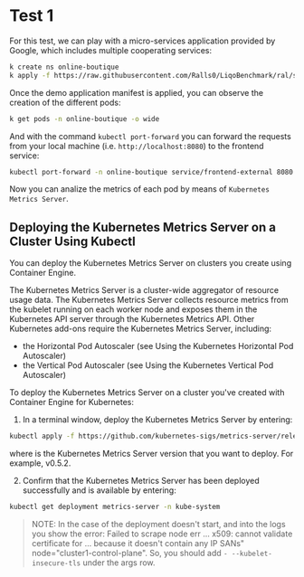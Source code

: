 # Test 1

For this test, we can play with a micro-services application provided by Google, which includes multiple cooperating services:

```bash
k create ns online-boutique
k apply -f https://raw.githubusercontent.com/Ralls0/LiqoBenchmark/ral/setup/kubernetes-manifests/kubernetes-manifests.yaml -n online-boutique
```

Once the demo application manifest is applied, you can observe the creation of the different pods:

```bash
k get pods -n online-boutique -o wide
```

And with the command `kubectl port-forward` you can forward the requests from your local machine (i.e. `http://localhost:8080`) to the frontend service:

```bash
kubectl port-forward -n online-boutique service/frontend-external 8080:80
```

Now you can analize the metrics of each pod by means of `Kubernetes Metrics Server`.

## Deploying the Kubernetes Metrics Server on a Cluster Using Kubectl

You can deploy the Kubernetes Metrics Server on clusters you create using Container Engine.

The Kubernetes Metrics Server is a cluster-wide aggregator of resource usage data. The Kubernetes Metrics Server collects resource metrics from the kubelet running on each worker node and exposes them in the Kubernetes API server through the Kubernetes Metrics API. Other Kubernetes add-ons require the Kubernetes Metrics Server, including:

- the Horizontal Pod Autoscaler (see Using the Kubernetes Horizontal Pod Autoscaler)
- the Vertical Pod Autoscaler (see Using the Kubernetes Vertical Pod Autoscaler)

To deploy the Kubernetes Metrics Server on a cluster you've created with Container Engine for Kubernetes:

1. In a terminal window, deploy the Kubernetes Metrics Server by entering:
  
```bash
kubectl apply -f https://github.com/kubernetes-sigs/metrics-server/releases/download/<version-number>/components.yaml
```

where <version-number> is the Kubernetes Metrics Server version that you want to deploy. For example, v0.5.2.

2. Confirm that the Kubernetes Metrics Server has been deployed successfully and is available by entering:

```bash
kubectl get deployment metrics-server -n kube-system
```

> NOTE: In the case of the deployment doesn't start, and into the logs you show the error: Failed to scrape node err ... x509: cannot validate certificate for ... because it doesn't contain any IP SANs" node="cluster1-control-plane". So, you should add `- --kubelet-insecure-tls` under the args row.